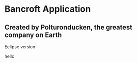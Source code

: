 # Bancroft Application

## Created by Polturonducken, the greatest company on Earth

Eclipse version

hello
